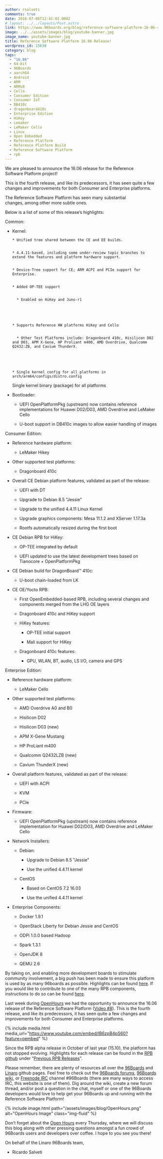 ```yaml
---
author: rsalveti
comments: true
date: 2016-07-06T12:41:02.000Z
# layout: ../../layouts/Post.astro
link: https://www.96boards.org/blog/reference-software-platform-16-06-release/
image: ../../assets/images/blog/youtube-banner.jpg
image_name: youtube-banner.jpg
title: Reference Software Platform 16.06 Release!
wordpress_id: 15630
category: blog
tags:
  - "16.06"
  - 64-bit
  - 96Boards
  - aarch64
  - Android
  - ARM
  - ARMv8
  - Cello
  - Consumer Edition
  - Consumer IoT
  - DB410c
  - dragonboard410c
  - Enterprise Edition
  - HiKey
  - Lemaker
  - LeMaker Cello
  - Linux
  - Open Embedded
  - Reference Platform
  - Reference Platform Build
  - Reference Software Platform
  - rpb
---
```


We are pleased to announce the 16.06 release for the Reference Software Platform project!

This is the fourth release, and like its predecessors, it has seen quite a few changes and improvements for both Consumer and Enterprise platforms.

The Reference Software Platform has seen many substantial changes, among other more subtle ones.

Below is a list of some of this release’s highlights:

Common:

- Kernel:

      * Unified tree shared between the CE and EE builds.


      * 4.4.11-based, including some under-review topic branches to extend the features and platform hardware support.


      * Device-Tree support for CE; ARM ACPI and PCIe support for Enterprise.


      * Added OP-TEE support


        * Enabled on HiKey and Juno-r1





      * Supports Reference HW platforms HiKey and Cello


        * Other Test Platforms include: Dragonboard 410c, Hisilicon D02 and D03, APM X-Gene, HP Proliant m400, AMD Overdrive, Qualcomm Q2432:ZB, and Cavium ThunderX.





      * Single kernel config for all platforms in arch/arm64/configs/distro.config

  Single kernel binary (package) for all platforms

- Bootloader:

  - UEFI OpenPlatformPkg (upstream) now contains reference implementations for Huawei D02/D03, AMD Overdrive and LeMaker Cello

  - U-boot support in DB410c images to allow easier handling of images

Consumer Edition:

- Reference hardware platform:

  - LeMaker Hikey

- Other supported test platforms:

  - Dragonboard 410c

- Overall CE Debian platform features, validated as part of the release:

  - UEFI with DT

  - Upgrade to Debian 8.5 "Jessie"

  - Upgrade to the unified 4.4.11 Linux Kernel

  - Upgrade graphics components: Mesa 11.1.2 and XServer 1.17.3a

  - Rootfs automatically resized during the first boot

- CE Debian RPB for HiKey:

  - OP-TEE integrated by default

  - UEFI updated to use the latest development trees based on Tianocore + OpenPlatformPkg

- CE Debian build for DragonBoard™ 410c:

  - U-boot chain-loaded from LK

- CE OE/Yocto RPB:

  - First OpenEmbedded-based RPB, including several changes and components merged from the LHG OE layers

  - Dragonboard 410c and HiKey support

  - HiKey features:

    - OP-TEE initial support

    - Mali support for HiKey

  - Dragonboard 410c features:

    - GPU, WLAN, BT, audio, LS I/O, camera and GPS

Enterprise Edition:

- Reference hardware platform:

  - LeMaker Cello

- Other supported test platforms:

  - AMD Overdrive A0 and B0

  - Hisilicon D02

  - Hisilicon D03 (new)

  - APM X-Gene Mustang

  - HP ProLiant m400

  - Qualcomm Q2432LZB (new)

  - Cavium ThunderX (new)

- Overall platform features, validated as part of the release:

  - UEFI with ACPI

  - KVM

  - PCIe

- Firmware:

  - UEFI OpenPlatformPkg (upstream) now contains reference implementation for Huawei D02/D03, AMD Overdrive and LeMaker Cello

- Network Installers:

  - Debian:

    - Upgrade to Debian 8.5 "Jessie"

    - Use the unified 4.4.11 kernel

  - CentOS

    - Based on CentOS 7.2 16.03

    - Use the unified 4.4.11 kernel

- Enterprise Components:

  - Docker 1.9.1

  - OpenStack Liberty for Debian Jessie and CentOS

  - ODPi 1.0.0 based Hadoop

  - Spark 1.3.1

  - OpenJDK 8

  - QEMU 2.6

By taking on, and enabling more development boards to stimulate community involvement, a big push has been made to ensure this platform is used by as many 96boards as possible. Highlights can be found [here](https://github.com/Linaro/documentation/blob/master/Reference-Platform/Extras/Highlights.md). If you would like to contribute to one of the many RPB components, instructions to do so can be found [here](https://github.com/Linaro/documentation/blob/master/Reference-Platform/Contribute/README.md).

Last week during [OpenHours](/) we had the opportunity to announce the 16.06 release of the Reference Software Platform ([Video #8](https://youtu.be/lB6zpB4pS60?list=PL-NF6S9MM_W1QBjUc2B5Pg502bz7qslxk)). This is the fourth release, and like its predecessors, it has seen quite a few changes and improvements for both Consumer and Enterprise platforms.

{% include media.html media_url="https://www.youtube.com/embed/lB6zpB4pS60?feature=oembed" %}

Since the RPB alpha release in October of last year (15.10), the platform has not stopped evolving. Highlights for each release can be found in the [RPB github](https://github.com/Linaro/documentation/blob/master/Reference-Platform/README.md) under “[Previous RPB Releases](https://github.com/Linaro/documentation/tree/master/Reference-Platform/Releases)”.

Please remember, there are plenty of resources all over the [96Boards](http://www.github.com/96boards/documentation) and [Linaro](http://www.github.com/Linaro/documentation) github pages. Feel free to check out the [96Boards forums](https://discuss.96boards.org/), [96Boards wiki](https://github.com/96boards/documentation/wiki), or [Freenode IRC](https://webchat.freenode.net/) channel #96Boards (there are many ways to access IRC, this website is one of them). Dig around the wiki, create a new forum thread, and/or post a question in the chat, myself or one of the 96Boards developers would love to help get your 96Boards up and running with the Reference Software Platform!

{% include image.html path="/assets/images/blog/OpenHours.png" alt="OpenHours Image" class="img-fluid" %}

Don’t forget about the [Open Hours](/) every Thursday, where we will discuss this blog along with other pressing questions amongst a fun crowd of 96Boards users and developers over coffee. I hope to you see you there!

On behalf of the Linaro 96Boards team,

- Ricardo Salveti

